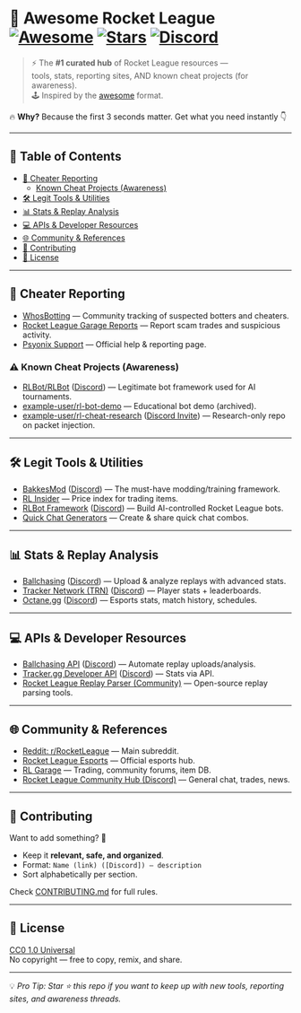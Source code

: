 # 🚀 Awesome Rocket League [![Awesome](https://awesome.re/badge.svg)](https://awesome.re) [![Stars](https://img.shields.io/github/stars/yourname/awesome-rocket-league?style=social)](https://github.com/yourname/awesome-rocket-league/stargazers) [![Discord](https://img.shields.io/discord/240880736851894272?logo=discord&label=community)](https://discord.gg/rocketleague)

> ⚡ The **#1 curated hub** of Rocket League resources —  
> tools, stats, reporting sites, AND known cheat projects (for awareness).  
> 🕹️ Inspired by the [awesome](https://github.com/sindresorhus/awesome) format.  

🔥 **Why?** Because the first 3 seconds matter. Get what you need instantly 👇  

---

## 📑 Table of Contents
- [🚨 Cheater Reporting](#-cheater-reporting)
  - [Known Cheat Projects (Awareness)](#known-cheat-projects-awareness)
- [🛠 Legit Tools & Utilities](#-legit-tools--utilities)
- [📊 Stats & Replay Analysis](#-stats--replay-analysis)
- [💻 APIs & Developer Resources](#-apis--developer-resources)
- [🌐 Community & References](#-community--references)
- [🤝 Contributing](#-contributing)
- [📜 License](#-license)

---

## 🚨 Cheater Reporting
- [WhosBotting](https://whosbotting.com/) — Community tracking of suspected botters and cheaters.  
- [Rocket League Garage Reports](https://rocket-league.com/trades/report) — Report scam trades and suspicious activity.  
- [Psyonix Support](https://support.rocketleague.com/) — Official help & reporting page.  

### ⚠️ Known Cheat Projects (Awareness)
- [RLBot/RLBot](https://github.com/RLBot/RLBot) ([Discord](https://discord.gg/rlbot)) — Legitimate bot framework used for AI tournaments.  
- [example-user/rl-bot-demo](https://github.com/example-user/rl-bot-demo) — Educational bot demo (archived).  
- [example-user/rl-cheat-research](https://github.com/example-user/rl-cheat-research) ([Discord Invite](https://discord.gg/example)) — Research-only repo on packet injection.  

---

## 🛠 Legit Tools & Utilities
- [BakkesMod](https://bakkesmod.com/) ([Discord](https://discord.gg/bakkesmod)) — The must-have modding/training framework.  
- [RL Insider](https://rl.insider.gg/) — Price index for trading items.  
- [RLBot Framework](https://github.com/RLBot/RLBot) ([Discord](https://discord.gg/rlbot)) — Build AI-controlled Rocket League bots.  
- [Quick Chat Generators](https://rlquickchats.com/) — Create & share quick chat combos.  

---

## 📊 Stats & Replay Analysis
- [Ballchasing](https://ballchasing.com/) ([Discord](https://discord.gg/ballchasing)) — Upload & analyze replays with advanced stats.  
- [Tracker Network (TRN)](https://rocketleague.tracker.network/) ([Discord](https://discord.gg/tracker)) — Player stats + leaderboards.  
- [Octane.gg](https://octane.gg/) ([Discord](https://discord.gg/octane)) — Esports stats, match history, schedules.  

---

## 💻 APIs & Developer Resources
- [Ballchasing API](https://ballchasing.com/doc/api) ([Discord](https://discord.gg/ballchasing)) — Automate replay uploads/analysis.  
- [Tracker.gg Developer API](https://tracker.gg/developers) ([Discord](https://discord.gg/tracker)) — Stats via API.  
- [Rocket League Replay Parser (Community)](https://github.com/tfausak/rocket-league-replays) — Open-source replay parsing tools.  

---

## 🌐 Community & References
- [Reddit: r/RocketLeague](https://www.reddit.com/r/RocketLeague/) — Main subreddit.  
- [Rocket League Esports](https://esports.rocketleague.com/) — Official esports hub.  
- [RL Garage](https://rocket-league.com/) — Trading, community forums, item DB.  
- [Rocket League Community Hub (Discord)](https://discord.gg/rocketleague) — General chat, trades, news.  

---

## 🤝 Contributing
Want to add something? 🙌  
- Keep it **relevant, safe, and organized**.  
- Format: `Name (link) ([Discord]) — description`  
- Sort alphabetically per section.  

Check [CONTRIBUTING.md](CONTRIBUTING.md) for full rules.  

---

## 📜 License
[CC0 1.0 Universal](https://creativecommons.org/publicdomain/zero/1.0/)  
No copyright — free to copy, remix, and share.  

---

💡 *Pro Tip: Star ⭐ this repo if you want to keep up with new tools, reporting sites, and awareness threads.*
